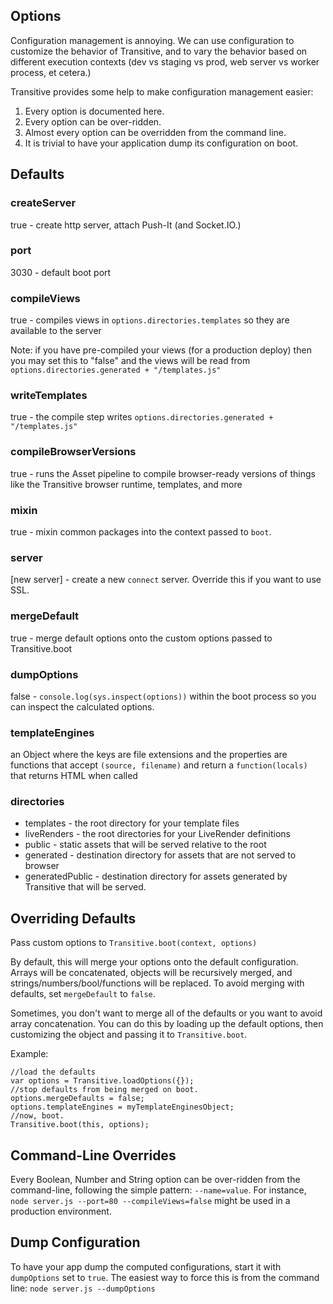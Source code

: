 ## Options

Configuration management is annoying.  We can use configuration to customize the behavior of Transitive, and to vary the behavior based on different execution contexts (dev vs staging vs prod, web server vs worker process, et cetera.)

Transitive provides some help to make configuration management easier:

  1. Every option is documented here.
  2. Every option can be over-ridden.
  3. Almost every option can be overridden from the command line.
  4. It is trivial to have your application dump its configuration on boot.

## Defaults

### createServer

true - create http server, attach Push-It (and Socket.IO.)

### port

3030 - default boot port

### compileViews

true - compiles views in `options.directories.templates` so they are available to the server

Note: if you have pre-compiled your views (for a production deploy) then you may set this to "false" and the views will be read from `options.directories.generated + "/templates.js"`

### writeTemplates

true - the compile step writes `options.directories.generated + "/templates.js"`

### compileBrowserVersions

true - runs the Asset pipeline to compile browser-ready versions of things like the Transitive browser runtime, templates, and more

### mixin

true - mixin common packages into the context passed to `boot`.

### server

[new server] - create a new `connect` server.  Override this if you want to use SSL.

### mergeDefault

true - merge default options onto the custom options passed to Transitive.boot

### dumpOptions

false - `console.log(sys.inspect(options))` within the boot process so you can inspect the calculated options.

### templateEngines

an Object where the keys are file extensions and the properties are functions that accept `(source, filename)` and return a `function(locals) `that returns HTML when called

### directories
  
  * templates - the root directory for your template files
  * liveRenders - the root directories for your LiveRender definitions
  * public - static assets that will be served relative to the root
  * generated - destination directory for assets that are not served to browser
  * generatedPublic - destination directory for assets generated by Transitive that will be served.

## Overriding Defaults

Pass custom options to `Transitive.boot(context, options)`

By default, this will merge your options onto the default configuration.  Arrays will be concatenated, objects will be recursively merged, and strings/numbers/bool/functions will be replaced.  To avoid merging with defaults, set `mergeDefault` to `false`.

Sometimes, you don't want to merge all of the defaults or you want to avoid array concatenation.  You can do this by loading up the default options, then customizing the object and passing it to `Transitive.boot`.

Example:

    //load the defaults
    var options = Transitive.loadOptions({});
    //stop defaults from being merged on boot.
    options.mergeDefaults = false; 
    options.templateEngines = myTemplateEnginesObject;
    //now, boot.
    Transitive.boot(this, options);

## Command-Line Overrides

Every Boolean, Number and String option can be over-ridden from the command-line, following the simple pattern: `--name=value`.  For instance, `node server.js --port=80 --compileViews=false` might be used in a production environment.

## Dump Configuration

To have your app dump the computed configurations, start it with `dumpOptions` set to `true`.  The easiest way to force this is from the command line: `node server.js --dumpOptions`
